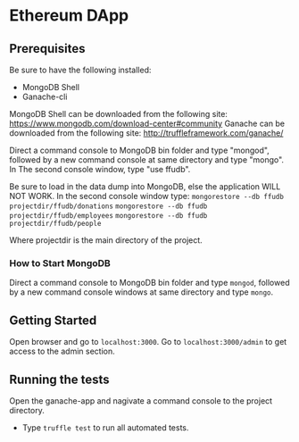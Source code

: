 # Ethereum DApp

## Prerequisites

Be sure to have the following installed:
- MongoDB Shell
- Ganache-cli

MongoDB Shell can be downloaded from the following site: https://www.mongodb.com/download-center#community
Ganache can be downloaded from the following site: http://truffleframework.com/ganache/

Direct a command console to MongoDB bin folder and type "mongod", followed by a new command console at same directory and type "mongo". In The second console window, type "use ffudb".

Be sure to load in the data dump into MongoDB, else the application WILL NOT WORK.
In the second console window type: 
```mongorestore --db ffudb projectdir/ffudb/donations```
```mongorestore --db ffudb projectdir/ffudb/employees```
```mongorestore --db ffudb projectdir/ffudb/people```

Where projectdir is the main directory of the project. 

### How to Start MongoDB

Direct a command console to MongoDB bin folder and type ```mongod```, followed by a new command console windows at same directory and type ```mongo```.

## Getting Started

Open browser and go to ```localhost:3000```.
Go to ```localhost:3000/admin``` to get access to the admin section.

## Running the tests

Open the ganache-app and nagivate a command console to the project directory.
- Type  ```truffle test``` to run all automated tests. 
